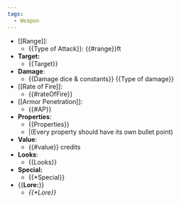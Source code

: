 ```yaml
---
tags:
  - Weapon
---
```

- [[Range]]:
	- {{Type of Attack}}: {{#range}}ft
- **Target:**
	- {{Target}}
- **Damage**:
	- {{Damage dice & constants}} {{Type of damage}}
- [[Rate of Fire]]:
	- {{#rateOfFire}}
- [[Armor Penetration]]:
	- {{#AP}}
- **Properties**:
	- {{Properties}}
	- |(Every property should have its own bullet point)
- **Value**:
	- {{#value}} credits
- **Looks**:
	- {{Looks}}
- **Special:**
	- {{\*Special}}
- {{**Lore:**}}
	- *{{\*Lore}}*
